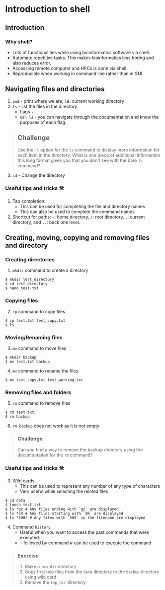 # Introduction to shell
## Introduction
### Why shell?
- Lots of functionalities while using bioinformatics software via shell.
- Automate repetitive tasks. This makes bioinformatics less boring and also reduces error.
- Accessing remote computer and HPCs is done via shell.
- Reproducible when working in command line rather than in GUI.

## Navigating files and directories
1. `pwd` - print where we are, i.e. current working directory
2. `ls` - list the files in the directory
	- flags `-`
	- `man ls` - you can navigate through the documentation and know the purposes of each flag.

> ## Challenge
> Use the `-l` option for the `ls` command to display more information for each item 
> in the directory. What is one piece of additional information this long format
> gives you that you don't see with the bare `ls` command?

3. `cd` - Change the directory

### Useful tips and tricks 🛠
1. Tab completion: 
	- This can be used for completing the file and directory names
	- This can also be used to complete the command names
2. Shortcut for paths: `~`: home directory, `/`: root directory, `.`: current directory, and `..`: back one level.

## Creating, moving, copying and removing files and directory
### Creating directories
1. `mkdir` command to create a directory
```{bash}
$ mkdir test_directory
$ cd test_directory
$ nano test.txt
```
### Copying files
2. `cp` command to copy files
```{bash}
$ cp test.txt test_copy.txt
$ ls 
```
### Moving/Renaming files
3. `mv` command to move files
```{bash}
$ mkdir backup
$ mv test.txt backup
```
4. `mv` command to rename the files.
```{bash}
$ mv test_copy.txt test_working.txt
```

### Removing files and folders
5. `rm` command to remove files
```{bash}
$ rm test.txt
$ rm backup
```
6. `rm backup` does not work as it is not empty
> ### Challenge
> Can you find a way to remove the backup directory using the documentation for the `rm` command?

### Useful tips and tricks 🛠
3. Wild cards:
	- This can be used to represent any number of any type of characters
	- Very useful while selecting the related files
```{bash}
$ cd data
$ touch test.txt
$ ls *gz # Any files ending with `gz` are displayed  
$ ls *SR # Any files starting with `SR` are displayed
$ ls *508* # Any files with `508` in the filename are displayed
```
4. Command `history`
	- Useful when you want to access the past commands that were executed.
	- `!` followed by command # can be used to execute the command


> ### Exercise
> 1. Make a `tmp_dir` directory
> 2. Copy first two files from the `data` directory to the `backup` directory using wild card
> 3. Remove the `tmp_dir` directory
